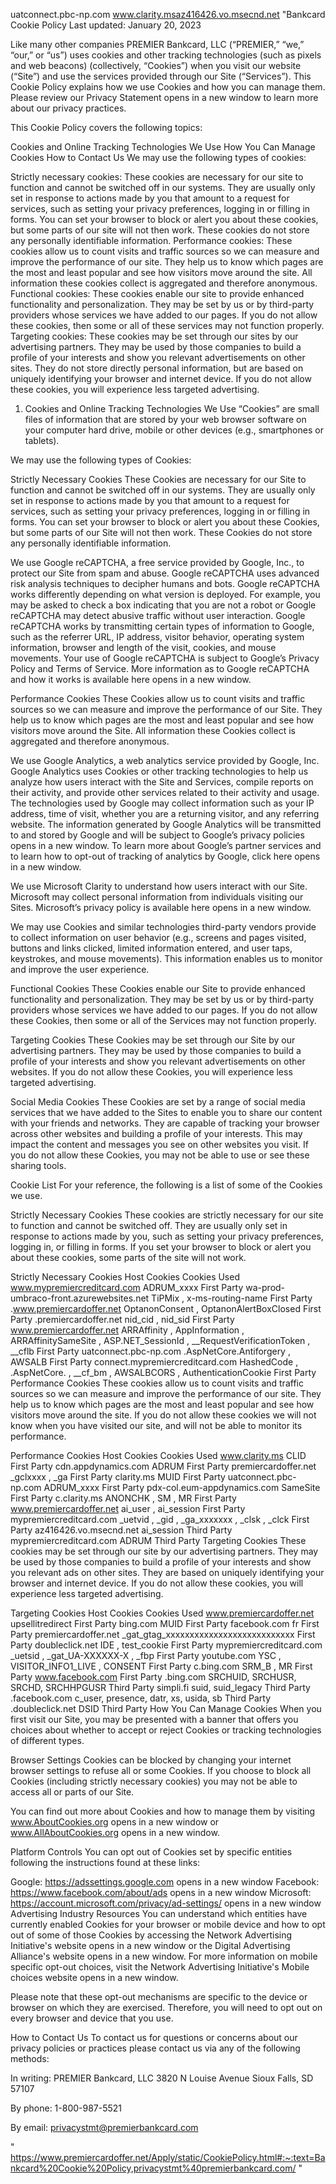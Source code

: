 uatconnect.pbc-np.com
www.clarity.msaz416426.vo.msecnd.net
"Bankcard Cookie Policy
Last updated: January 20, 2023

Like many other companies PREMIER Bankcard, LLC (“PREMIER,” “we,” “our,” or “us”) uses cookies and other tracking technologies (such as pixels and web beacons) (collectively, “Cookies”) when you visit our website (“Site”) and use the services provided through our Site (“Services”). This Cookie Policy explains how we use Cookies and how you can manage them. Please review our Privacy Statement opens in a new window to learn more about our privacy practices.

This Cookie Policy covers the following topics:

Cookies and Online Tracking Technologies We Use
How You Can Manage Cookies
How to Contact Us
We may use the following types of cookies:

Strictly necessary cookies: These cookies are necessary for our site to function and cannot be switched off in our systems. They are usually only set in response to actions made by you that amount to a request for services, such as setting your privacy preferences, logging in or filling in forms. You can set your browser to block or alert you about these cookies, but some parts of our site will not then work. These cookies do not store any personally identifiable information.
Performance cookies: These cookies allow us to count visits and traffic sources so we can measure and improve the performance of our site. They help us to know which pages are the most and least popular and see how visitors move around the site. All information these cookies collect is aggregated and therefore anonymous.
Functional cookies: These cookies enable our site to provide enhanced functionality and personalization. They may be set by us or by third-party providers whose services we have added to our pages. If you do not allow these cookies, then some or all of these services may not function properly.
Targeting cookies: These cookies may be set through our sites by our advertising partners. They may be used by those companies to build a profile of your interests and show you relevant advertisements on other sites. They do not store directly personal information, but are based on uniquely identifying your browser and internet device. If you do not allow these cookies, you will experience less targeted advertising.
1. Cookies and Online Tracking Technologies We Use
“Cookies” are small files of information that are stored by your web browser software on your computer hard drive, mobile or other devices (e.g., smartphones or tablets).

We may use the following types of Cookies:

Strictly Necessary Cookies
These Cookies are necessary for our Site to function and cannot be switched off in our systems. They are usually only set in response to actions made by you that amount to a request for services, such as setting your privacy preferences, logging in or filling in forms. You can set your browser to block or alert you about these Cookies, but some parts of our Site will not then work. These Cookies do not store any personally identifiable information.

We use Google reCAPTCHA, a free service provided by Google, Inc., to protect our Site from spam and abuse. Google reCAPTCHA uses advanced risk analysis techniques to decipher humans and bots. Google reCAPTCHA works differently depending on what version is deployed. For example, you may be asked to check a box indicating that you are not a robot or Google reCAPTCHA may detect abusive traffic without user interaction. Google reCAPTCHA works by transmitting certain types of information to Google, such as the referrer URL, IP address, visitor behavior, operating system information, browser and length of the visit, cookies, and mouse movements. Your use of Google reCAPTCHA is subject to Google’s Privacy Policy and Terms of Service. More information as to Google reCAPTCHA and how it works is available here opens in a new window.

Performance Cookies
These Cookies allow us to count visits and traffic sources so we can measure and improve the performance of our Site. They help us to know which pages are the most and least popular and see how visitors move around the Site. All information these Cookies collect is aggregated and therefore anonymous.

We use Google Analytics, a web analytics service provided by Google, Inc. Google Analytics uses Cookies or other tracking technologies to help us analyze how users interact with the Site and Services, compile reports on their activity, and provide other services related to their activity and usage. The technologies used by Google may collect information such as your IP address, time of visit, whether you are a returning visitor, and any referring website. The information generated by Google Analytics will be transmitted to and stored by Google and will be subject to Google’s privacy policies opens in a new window. To learn more about Google’s partner services and to learn how to opt-out of tracking of analytics by Google, click here opens in a new window.

We use Microsoft Clarity to understand how users interact with our Site. Microsoft may collect personal information from individuals visiting our Sites. Microsoft’s privacy policy is available here opens in a new window.

We may use Cookies and similar technologies third-party vendors provide to collect information on user behavior (e.g., screens and pages visited, buttons and links clicked, limited information entered, and user taps, keystrokes, and mouse movements). This information enables us to monitor and improve the user experience.

Functional Cookies
These Cookies enable our Site to provide enhanced functionality and personalization. They may be set by us or by third-party providers whose services we have added to our pages. If you do not allow these Cookies, then some or all of the Services may not function properly.

Targeting Cookies
These Cookies may be set through our Site by our advertising partners. They may be used by those companies to build a profile of your interests and show you relevant advertisements on other websites. If you do not allow these Cookies, you will experience less targeted advertising.

Social Media Cookies
These Cookies are set by a range of social media services that we have added to the Sites to enable you to share our content with your friends and networks. They are capable of tracking your browser across other websites and building a profile of your interests. This may impact the content and messages you see on other websites you visit. If you do not allow these Cookies, you may not be able to use or see these sharing tools.

Cookie List
For your reference, the following is a list of some of the Cookies we use.

Strictly Necessary Cookies
These cookies are strictly necessary for our site to function and cannot be switched off. They are usually only set in response to actions made by you, such as setting your privacy preferences, logging in, or filling in forms. If you set your browser to block or alert you about these cookies, some parts of the site will not work.

Strictly Necessary Cookies
Host	Cookies	Cookies Used
www.mypremiercreditcard.com	ADRUM_xxxx	First Party
wa-prod-umbraco-front.azurewebsites.net	TiPMix , x-ms-routing-name	First Party
.www.premiercardoffer.net	OptanonConsent , OptanonAlertBoxClosed	First Party
.premiercardoffer.net	nid_cid , nid_sid	First Party
www.premiercardoffer.net	ARRAffinity , AppInformation , ARRAffinitySameSite , ASP.NET_SessionId , __RequestVerificationToken , __cflb	First Party
uatconnect.pbc-np.com	.AspNetCore.Antiforgery , AWSALB	First Party
connect.mypremiercreditcard.com	HashedCode , .AspNetCore. , __cf_bm , AWSALBCORS , AuthenticationCookie	First Party
Performance Cookies
These cookies allow us to count visits and traffic sources so we can measure and improve the performance of our site. They help us to know which pages are the most and least popular and see how visitors move around the site. If you do not allow these cookies we will not know when you have visited our site, and will not be able to monitor its performance.

Performance Cookies
Host	Cookies	Cookies Used
www.clarity.ms	CLID	First Party
cdn.appdynamics.com	ADRUM	First Party
premiercardoffer.net	_gclxxxx , _ga	First Party
clarity.ms	MUID	First Party
uatconnect.pbc-np.com	ADRUM_xxxx	First Party
pdx-col.eum-appdynamics.com	SameSite	First Party
c.clarity.ms	ANONCHK , SM , MR	First Party
www.premiercardoffer.net	ai_user , ai_session	First Party
mypremiercreditcard.com	_uetvid , _gid , _ga_xxxxxxx , _clsk , _clck	First Party
az416426.vo.msecnd.net	ai_session	Third Party
mypremiercreditcard.com	ADRUM	Third Party
Targeting Cookies
These cookies may be set through our site by our advertising partners. They may be used by those companies to build a profile of your interests and show you relevant ads on other sites. They are based on uniquely identifying your browser and internet device. If you do not allow these cookies, you will experience less targeted advertising.

Targeting Cookies
Host	Cookies	Cookies Used
www.premiercardoffer.net	upsellitredirect	First Party
bing.com	MUID	First Party
facebook.com	fr	First Party
premiercardoffer.net	_gat_gtag_xxxxxxxxxxxxxxxxxxxxxxxxxxx	First Party
doubleclick.net	IDE , test_cookie	First Party
mypremiercreditcard.com	_uetsid , _gat_UA-XXXXXX-X , _fbp	First Party
youtube.com	YSC , VISITOR_INFO1_LIVE , CONSENT	First Party
c.bing.com	SRM_B , MR	First Party
www.facebook.com		First Party
.bing.com	SRCHUID, SRCHUSR, SRCHD, SRCHHPGUSR	Third Party
simpli.fi	suid, suid_legacy	Third Party
.facebook.com	c_user, presence, datr, xs, usida, sb	Third Party
.doubleclick.net	DSID	Third Party
How You Can Manage Cookies
When you first visit our Site, you may be presented with a banner that offers you choices about whether to accept or reject Cookies or tracking technologies of different types.

Browser Settings
Cookies can be blocked by changing your internet browser settings to refuse all or some Cookies. If you choose to block all Cookies (including strictly necessary cookies) you may not be able to access all or parts of our Site.

You can find out more about Cookies and how to manage them by visiting www.AboutCookies.org opens in a new window or www.AllAboutCookies.org opens in a new window.

Platform Controls
You can opt out of Cookies set by specific entities following the instructions found at these links:

Google: https://adssettings.google.com opens in a new window
Facebook: https://www.facebook.com/about/ads opens in a new window
Microsoft: https://account.microsoft.com/privacy/ad-settings/ opens in a new window
Advertising Industry Resources
You can understand which entities have currently enabled Cookies for your browser or mobile device and how to opt out of some of those Cookies by accessing the Network Advertising Initiative's website opens in a new window or the Digital Advertising Alliance's website opens in a new window. For more information on mobile specific opt-out choices, visit the Network Advertising Initiative's Mobile choices website opens in a new window.

Please note that these opt-out mechanisms are specific to the device or browser on which they are exercised. Therefore, you will need to opt out on every browser and device that you use.

How to Contact Us
To contact us for questions or concerns about our privacy policies or practices please contact us via any of the following methods:

In writing:
PREMIER Bankcard, LLC
3820 N Louise Avenue
Sioux Falls, SD 57107

By phone: 1-800-987-5521

By email: privacystmt@premierbankcard.com

"
 <https://www.premiercardoffer.net/Apply/static/CookiePolicy.html#:~:text=Bankcard%20Cookie%20Policy,privacystmt%40premierbankcard.com/>
 "
 
